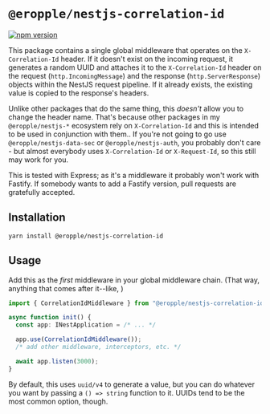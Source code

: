 # `@eropple/nestjs-correlation-id` #
[![npm version](https://badge.fury.io/js/%40eropple%2Fnestjs-correlation-id.svg)](https://badge.fury.io/js/%40eropple%2Fnestjs-correlation-id)

This package contains a single global middleware that operates on the
`X-Correlation-Id` header. If it doesn't exist on the incoming request, it
generates a random UUID and attaches it to the `X-Correlation-Id` header on the
request (`http.IncomingMessage`) and the response (`http.ServerResponse`)
objects within the NestJS request pipeline. If it already exists, the existing
value is copied to the response's headers.

Unlike other packages that do the same thing, this _doesn't_ allow you to change
the header name. That's because other packages in my `@eropple/nestjs-*`
ecosystem rely on `X-Correlation-Id` and this is intended to be used in
conjunction with them.. If you're not going to go use `@eropple/nestjs-data-sec`
or `@eropple/nestjs-auth`, you probably don't care - but almost everybody uses
`X-Correlation-Id` or `X-Request-Id`, so this still may work for you.

This is tested with Express; as it's a middleware it probably won't work with
Fastify. If somebody wants to add a Fastify version, pull requests are
gratefully accepted.

## Installation ##
`yarn install @eropple/nestjs-correlation-id`

## Usage ##
Add this as the _first_ middleware in your global middleware chain. (That way,
anything that comes after it--like, )

```ts
import { CorrelationIdMiddleware } from "@eropple/nestjs-correlation-id";

async function init() {
  const app: INestApplication = /* ... */

  app.use(CorrelationIdMiddleware());
  /* add other middleware, interceptors, etc. */

  await app.listen(3000);
}
```

By default, this uses `uuid/v4` to generate a value, but you can do whatever
you want by passing a `() => string` function to it. UUIDs tend to be the most
common option, though.
